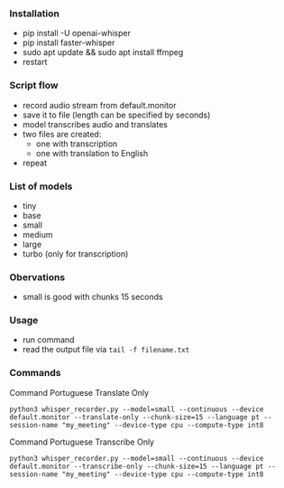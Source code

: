 ### Installation
- pip install -U openai-whisper
- pip install faster-whisper
- sudo apt update && sudo apt install ffmpeg
- restart

### Script flow

- record audio stream from default.monitor
- save it to file (length can be specified by seconds)
- model transcribes audio and translates
- two files are created:
  - one with transcription
  - one with translation to English
- repeat

### List of models

- tiny
- base
- small
- medium
- large
- turbo (only for transcription)

### Obervations
- small is good with chunks 15 seconds 

### Usage

- run command
- read the output file via `tail -f filename.txt`

### Commands

Command Portuguese Translate Only

```python3 whisper_recorder.py --model=small --continuous --device default.monitor --translate-only --chunk-size=15 --language pt --session-name "my_meeting" --device-type cpu --compute-type int8```

Command Portuguese Transcribe Only

```python3 whisper_recorder.py --model=small --continuous --device default.monitor --transcribe-only --chunk-size=15 --language pt --session-name "my_meeting" --device-type cpu --compute-type int8```



